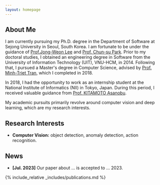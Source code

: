 ```yaml
---
layout: homepage
---
```


## About Me

I am currently pursuing my Ph.D. degree in the Department of Software at Sejong University in Seoul, South Korea. I am fortunate to be under the guidance of [Prof.Jong-Weon Lee](https://sejong.elsevierpure.com/en/persons/jong-weon-lee) and [Prof. Chun-su Park](https://coe.skku.edu/eng_coe/intro/faculty_computer.do?mode=view&perId=LZStrFodgIgjArgHAVgFwGIE4CeBDOBmAFgTQDcBzAUQDkBJARQF5ag%20&). Prior to my doctoral studies, I obtained an engineering degree in Software from the University of Information Technology (UIT), VNU-HCM, in 2014. Following that, I pursued a Master's degree in Computer Science, advised by [Prof. Minh-Triet Tran](https://www.fit.hcmus.edu.vn/~tmtriet/), which I completed in 2018.

In 2018, I had the opportunity to work as an internship student at the National Institute of Informatics (NII) in Tokyo, Japan. During this period, I received valuable guidance from [Prof. KITAMOTO Asanobu](https://www.nii.ac.jp/en/faculty/digital_content/kitamoto_asanobu/).

My academic pursuits primarily revolve around computer vision and deep learning, which are my research interests.

## Research Interests

- **Computer Vision:** object detection, anomaly detection, action recognition.

## News

- **[Jul. 2023]** Our paper about ... is accepted to ... 2023.

{% include_relative _includes/publications.md %}